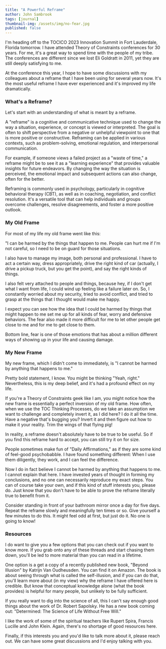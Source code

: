 ```yaml
---
title: "A Powerful Reframe"
author: John Sambrook
tags: [journal]
thumbnail-img: /assets/img/no-fear.jpg
published: false
---
```


I'm heading off to the TOCICO 2023 Innovation Summit in Fort
Lauderdale, Florida tomorrow. I have attended Theory of Constraints
conferences for 30 years. For me, it's a great way to spend time with
the people of my tribe. The conferences are different since we lost
Eli Goldratt in 2011, yet they are still deeply satisfying to me.

At the conference this year, I hope to have some discussions with my
colleagues about a reframe that I have been using for several years
now. It's the most useful reframe I have ever experienced and it's
improved my life dramatically.

### What's a Reframe?

Let's start with an understanding of what is meant by a reframe.

A "reframe" is a cognitive and communicative technique used to change
the way a situation, experience, or concept is viewed or
interpreted. The goal is often to shift perspective from a negative or
unhelpful viewpoint to one that is more positive or
constructive. Reframing can be applied in various contexts, such as
problem-solving, emotional regulation, and interpersonal
communication.

For example, if someone views a failed project as a "waste of time," a
reframe might be to see it as a "learning experience" that provides
valuable insights for future endeavors. By changing the way the
situation is perceived, the emotional impact and subsequent actions
can also change, often for the better.

Reframing is commonly used in psychology, particularly in cognitive
behavioral therapy (CBT), as well as in coaching, negotiation, and
conflict resolution. It's a versatile tool that can help individuals
and groups overcome challenges, resolve disagreements, and foster a
more positive outlook.

### My Old Frame

For most of my life my old frame went like this:

"I can be harmed by the things that happen to me. People can hurt
me if I'm not careful, so I need to be on guard for those situations.

I also have to manage my image, both personal and professional. I
have to act a certain way, dress appropriately, drive the right kind
of car (actually, I drive a pickup truck, but you get the point), and
say the right kinds of things.

I also felt very attached to people and things, because hey, if I
don't get what I want from life, I could wind up feeling like a
failure later on. So, I constantly worried about my security, tried
to avoid conflict, and tried to grasp at the things that I thought
would make me happy.

I expect you can see how the idea that I could be harmed by things
that might happen to me set me up for all kinds of fear, worry and
defensive behaviors. The fear also made it more difficult for me to
let other people get close to me and for me to get close to them.

Bottom line, fear is one of those emotions that has about a million
different ways of showing up in your life and causing damage.

### My New Frame

My new frame, which I didn't come to immediately, is "I cannot be
harmed by anything that happens to me."

Pretty bold statement, I know. You might be thinking "Yeah, right."
Nevertheless, this is my deep belief, and it's had a profound effect
on my life.

If you're a Theory of Constraints geek like I am, you might notice how
the new frame is essentially a perfect inversion of my old frame. How
often, when we use the TOC Thinking Processes, do we take an
assumption we want to challenge and completely invert it, as I did
here? I do it all the time. Have a negative that's bugging you? Invert
it and then figure out how to make it your reality. Trim the wings of
that flying pig!

In reality, a reframe doesn't absolutely have to be true to be
useful. So if you find this reframe hard to accept, you can still try
it on for size.

People sometimes make fun of "Daily Affirmations," as if they are some
kind of feel-good psychobabble. I have found something different: When
I use them diligently, they work, and I can feel the difference.

Now I do in fact believe I cannot be harmed by anything that happens
to me. I cannot explain that here. I have invested years of thought
in forming my conclusions, and no one can necessarily reproduce my
exact steps. You can of course take your own, and if this kind of
stuff interests you, please do. Just know that you don't have to be
able to prove the reframe literally true to benefit from it.

Consider standing in front of your bathroom mirror once a day for five
days. Repeat the reframe slowly and meaningfully ten times or so. Give
yourself a few minutes to do this. It might feel odd at first, but
just do it. No one is going to know!

### Resources

I do want to give you a few options that you can check out if you want
to know more. If you grab onto any of these threads and start chasing
them down, you'll be led to more material than you can read in a
lifetime.

One option is a get a copy of a recently published new book, "Beyond
Illusion" by Katrijn Van Oudheusden. You can find it on Amazon. The
book is about seeing through what is called the self-illusion, and
if you can do that, you'll learn more about (in my view) why the
reframe I have offered here is credible. But know that conceptual
knowledge alone (what the book provides) is helpful for many people,
but unlikely to be fully sufficient.

If you really want to dig into the science of all, this I can't say
enough good things about the work of Dr. Robert Sapolsky. He has a
new book coming out: "Determined: The Science of Life Without Free
Will."

I like the work of some of the spiritual teachers like Rupert Spira,
Francis Lucille and John Klein. Again, there's no shortage of good
resources here.

Finally, if this interests you and you'd like to talk more about it,
please reach out. We can have some great discussions and I'd enjoy
talking with you.
